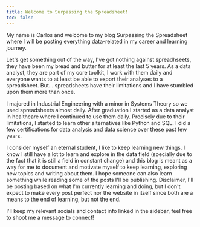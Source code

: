 ```yaml
---
title: Welcome to Surpassing the Spreadsheet!
toc: false
---
```


My name is Carlos and welcome to my blog Surpassing the Spreadsheet where I will be posting everything data-related in my career and learning journey.

Let's get something out of the way, I've got nothing against spreadhseets, they have been my bread and butter for at least the last 5 years. As a data analyst, they are part of my core toolkit, I work with them daily and everyone wants to at least be able to export their analyses to a spreadsheet. But... spreadsheets have their limitations and I have stumbled upon them more than once. 

I majored in Industrial Engineering with a minor in Systems Theory so we used spreadsheets almost daily. After graduation I started as a data analyst in healthcare where I continued to use them daily. Precisely due to their limitations, I started to learn other alternatives like Python and SQL. I did a few certifications for data analysis and data science over these past few years. 

I consider myself an eternal student, I like to keep learning new things. I know I still have a lot to learn and explore in the data field (specially due to the fact that it is still a field in constant change) and this blog is meant as a way for me to document and motivate myself to keep learning, exploring new topics and writing about them. I hope someone can also learn something while reading some of the posts I'll be publishing. Disclaimer, I'll be posting based on what I'm currently learning and doing, but I don't expect to make every post perfect nor the website in itself since both are a means to the end of learning, but not the end.

I'll keep my relevant socials and contact info linked in the sidebar, feel free to shoot me a message to connect!